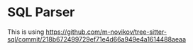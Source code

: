 # SQL Parser

This is using https://github.com/m-novikov/tree-sitter-sql/commit/218b672499729ef71e4d66a949e4a1614488aeaa
